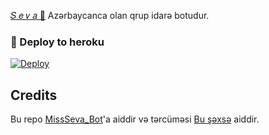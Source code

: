 [𝑆 𝑒 𝑣 𝑎 🌹](https://t.me/MissSeva_Bot) Azərbaycanca olan qrup idarə botudur.

### 🚀 Deploy to heroku
[![Deploy](https://www.herokucdn.com/deploy/button.svg)](https://heroku.com/deploy?template=https://github.com/Qadirnesirov02/Salam_sagol_botu)
## Credits

Bu repo [MissSeva_Bot](https://github.com/Qadirnesirov02/Salam_sagol_botu)'a aiddir və tərcüməsi [Bu şəxsə](https://t.me/Qadir) aiddir. 
